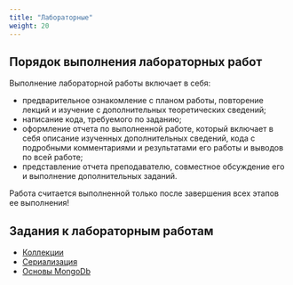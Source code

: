 ```yaml
---
title: "Лабораторные"
weight: 20
---
```


## Порядок выполнения лабораторных работ

Выполнение лабораторной работы включает в себя:

- предварительное ознакомление с планом работы, повторение лекций и изучение с дополнительных теоретических сведений;
- написание кода, требуемого по заданию;
- оформление отчета по выполненной работе, который включает в себя описание изученных дополнительных сведений, кода с подробными комментариями и результатами его работы и выводов по всей работе;
- представление отчета преподавателю, совместное обсуждение его и выполнение дополнительных заданий.

Работа считается выполненной только после завершения всех этапов ее выполнения!

## Задания к лабораторным работам

- [Коллекции](collection)
- [Сериализация](serialization)
- [Основы MongoDb](mongo)



